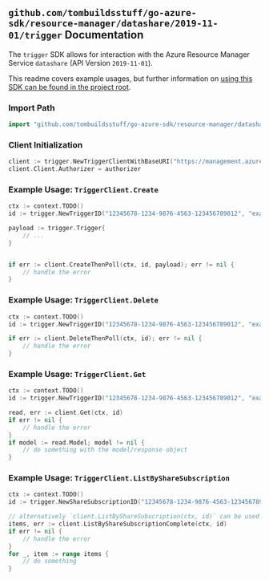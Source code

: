 
## `github.com/tombuildsstuff/go-azure-sdk/resource-manager/datashare/2019-11-01/trigger` Documentation

The `trigger` SDK allows for interaction with the Azure Resource Manager Service `datashare` (API Version `2019-11-01`).

This readme covers example usages, but further information on [using this SDK can be found in the project root](https://github.com/tombuildsstuff/go-azure-sdk/tree/main/docs).

### Import Path

```go
import "github.com/tombuildsstuff/go-azure-sdk/resource-manager/datashare/2019-11-01/trigger"
```


### Client Initialization

```go
client := trigger.NewTriggerClientWithBaseURI("https://management.azure.com")
client.Client.Authorizer = authorizer
```


### Example Usage: `TriggerClient.Create`

```go
ctx := context.TODO()
id := trigger.NewTriggerID("12345678-1234-9876-4563-123456789012", "example-resource-group", "accountValue", "shareSubscriptionValue", "triggerValue")

payload := trigger.Trigger{
	// ...
}


if err := client.CreateThenPoll(ctx, id, payload); err != nil {
	// handle the error
}
```


### Example Usage: `TriggerClient.Delete`

```go
ctx := context.TODO()
id := trigger.NewTriggerID("12345678-1234-9876-4563-123456789012", "example-resource-group", "accountValue", "shareSubscriptionValue", "triggerValue")

if err := client.DeleteThenPoll(ctx, id); err != nil {
	// handle the error
}
```


### Example Usage: `TriggerClient.Get`

```go
ctx := context.TODO()
id := trigger.NewTriggerID("12345678-1234-9876-4563-123456789012", "example-resource-group", "accountValue", "shareSubscriptionValue", "triggerValue")

read, err := client.Get(ctx, id)
if err != nil {
	// handle the error
}
if model := read.Model; model != nil {
	// do something with the model/response object
}
```


### Example Usage: `TriggerClient.ListByShareSubscription`

```go
ctx := context.TODO()
id := trigger.NewShareSubscriptionID("12345678-1234-9876-4563-123456789012", "example-resource-group", "accountValue", "shareSubscriptionValue")

// alternatively `client.ListByShareSubscription(ctx, id)` can be used to do batched pagination
items, err := client.ListByShareSubscriptionComplete(ctx, id)
if err != nil {
	// handle the error
}
for _, item := range items {
	// do something
}
```
